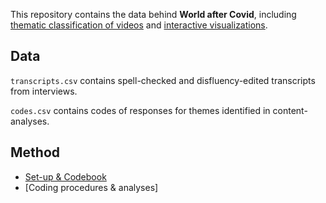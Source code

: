 This repository contains the data behind **World after Covid**, including [thematic classification of videos](https://worldaftercovid.info/) and [interactive visualizations](http://igorgrossmann.com/wac).

## Data

`transcripts.csv` contains spell-checked and disfluency-edited transcripts from interviews.

`codes.csv` contains codes of responses for themes identified in content-analyses.

## Method

* [Set-up & Codebook](https://github.com/grossmania/wac/blob/main/codebook.md)
* [Coding procedures & analyses]
